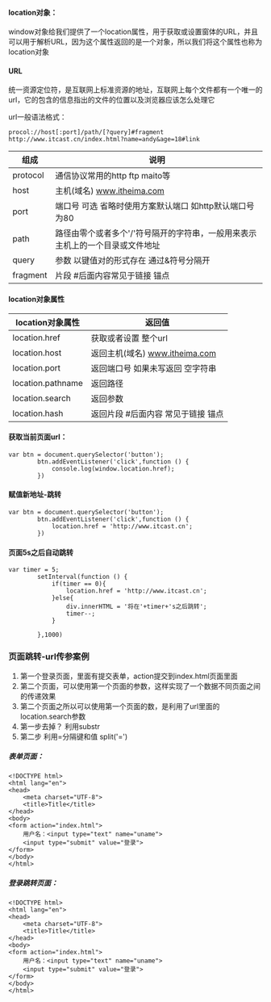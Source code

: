 #### location对象：

window对象给我们提供了一个location属性，用于获取或设置窗体的URL，并且可以用于解析URL，因为这个属性返回的是一个对象，所以我们将这个属性也称为location对象

#### URL

统一资源定位符，是互联网上标准资源的地址，互联网上每个文件都有一个唯一的url，它的包含的信息指出的文件的位置以及浏览器应该怎么处理它

url一般语法格式：

```
procol://host[:port]/path/[?query]#fragment
http://www.itcast.cn/index.html?name=andy&age=18#link
```



| 组成     | 说明                                                         |
| -------- | ------------------------------------------------------------ |
| protocol | 通信协议常用的http ftp maito等                               |
| host     | 主机(域名) www.itheima.com                                   |
| port     | 端口号 可选 省略时使用方案默认端口 如http默认端口号为80      |
| path     | 路径由零个或者多个'/'符号隔开的字符串，一般用来表示主机上的一个目录或文件地址 |
| query    | 参数 以键值对的形式存在 通过&符号分隔开                      |
| fragment | 片段 #后面内容常见于链接 锚点                                |

#### location对象属性

| location对象属性  | 返回值                             |
| ----------------- | ---------------------------------- |
| location.href     | 获取或者设置 整个url               |
| location.host     | 返回主机(域名) www.itheima.com     |
| location.port     | 返回端口号 如果未写返回 空字符串   |
| location.pathname | 返回路径                           |
| location.search   | 返回参数                           |
| location.hash     | 返回片段 #后面内容 常见于链接 锚点 |

#### 获取当前页面url：

```
var btn = document.querySelector('button');
		btn.addEventListener('click',function () {
			console.log(window.location.href);
        })
```

#### 赋值新地址-跳转

```
var btn = document.querySelector('button');
		btn.addEventListener('click',function () {
			location.href = 'http://www.itcast.cn';
        })
```

#### 页面5s之后自动跳转

```
var timer = 5;
		setInterval(function () {
		    if(timer == 0){
		        location.href = 'http://www.itcast.cn';
		    }else{
                div.innerHTML = '将在'+timer+'s之后跳转';
                timer--;
		    }
			
        },1000)
```

### 页面跳转-url传参案例

1.  第一个登录页面，里面有提交表单，action提交到index.html页面里面
2.  第二个页面，可以使用第一个页面的参数，这样实现了一个数据不同页面之间的传递效果
3.  第二个页面之所以可以使用第一个页面的数，是利用了url里面的location.search参数
4.  第一步去掉？ 利用substr
5.  第二步 利用=分隔键和值 split('=')

##### 表单页面：

```
<!DOCTYPE html>
<html lang="en">
<head>
	<meta charset="UTF-8">
	<title>Title</title>
</head>
<body>
<form action="index.html">
	用户名：<input type="text" name="uname">
	<input type="submit" value="登录">
</form>
</body>
</html>
```

##### 登录跳转页面：

```
<!DOCTYPE html>
<html lang="en">
<head>
	<meta charset="UTF-8">
	<title>Title</title>
</head>
<body>
<form action="index.html">
	用户名：<input type="text" name="uname">
	<input type="submit" value="登录">
</form>
</body>
</html>
```



